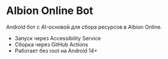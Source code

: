 # Albion Online Bot

Android бот с AI-основой для сбора ресурсов в Albion Online.

- Запуск через Accessibility Service
- Сборка через GitHub Actions
- Работает без root на Android 14+
